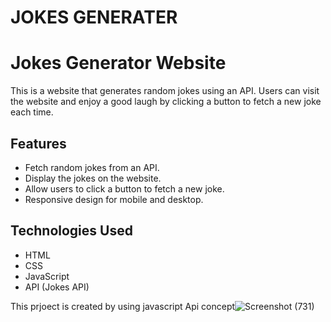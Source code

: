 # JOKES GENERATER
# Jokes Generator Website

This is a website that generates random jokes using an API. Users can visit the website and enjoy a good laugh by clicking a button to fetch a new joke each time.

## Features

- Fetch random jokes from an API.
- Display the jokes on the website.
- Allow users to click a button to fetch a new joke.
- Responsive design for mobile and desktop.

## Technologies Used

- HTML
- CSS
- JavaScript
- API (Jokes API)



This prjoect is created by using javascript Api concept![Screenshot (731)](https://user-images.githubusercontent.com/104623869/216757934-bc0b226e-fef8-4f49-b99d-faca5dc7674c.png)
